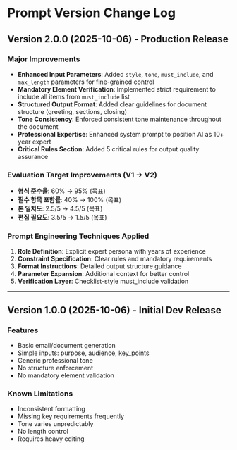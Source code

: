 # Prompt Version Change Log

## Version 2.0.0 (2025-10-06) - Production Release

### Major Improvements
- **Enhanced Input Parameters**: Added `style`, `tone`, `must_include`, and `max_length` parameters for fine-grained control
- **Mandatory Element Verification**: Implemented strict requirement to include all items from `must_include` list
- **Structured Output Format**: Added clear guidelines for document structure (greeting, sections, closing)
- **Tone Consistency**: Enforced consistent tone maintenance throughout the document
- **Professional Expertise**: Enhanced system prompt to position AI as 10+ year expert
- **Critical Rules Section**: Added 5 critical rules for output quality assurance

### Evaluation Target Improvements (V1 → V2)
- **형식 준수율**: 60% → 95% (목표)
- **필수 항목 포함률**: 40% → 100% (목표)
- **톤 일치도**: 2.5/5 → 4.5/5 (목표)
- **편집 필요도**: 3.5/5 → 1.5/5 (목표)

### Prompt Engineering Techniques Applied
1. **Role Definition**: Explicit expert persona with years of experience
2. **Constraint Specification**: Clear rules and mandatory requirements
3. **Format Instructions**: Detailed output structure guidance
4. **Parameter Expansion**: Additional context for better control
5. **Verification Layer**: Checklist-style must_include validation

---

## Version 1.0.0 (2025-10-06) - Initial Dev Release

### Features
- Basic email/document generation
- Simple inputs: purpose, audience, key_points
- Generic professional tone
- No structure enforcement
- No mandatory element validation

### Known Limitations
- Inconsistent formatting
- Missing key requirements frequently
- Tone varies unpredictably
- No length control
- Requires heavy editing
